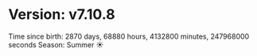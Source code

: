 # Version: v7.10.8
Time since birth: 2870 days, 68880 hours, 4132800 minutes, 247968000 seconds
Season: Summer ☀️
